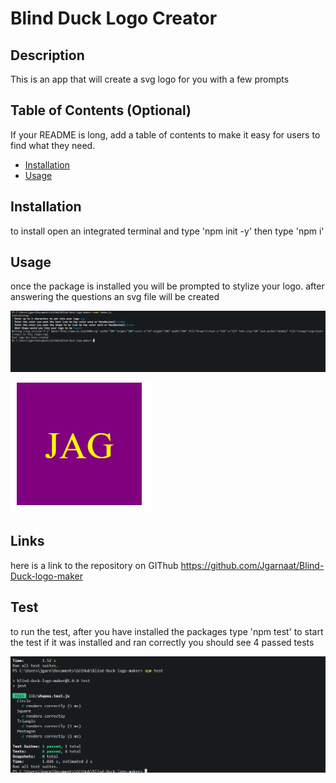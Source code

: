 # Blind Duck Logo Creator

## Description

This is an app that will create a svg logo for you with a few prompts

## Table of Contents (Optional)

If your README is long, add a table of contents to make it easy for users to find what they need.

- [Installation](#installation)
- [Usage](#usage)

## Installation

to install open an integrated terminal and type 'npm init -y' then type 'npm i'

## Usage

once the package is installed you will be prompted to stylize your logo. after answering the questions an svg file will be created

![Alt text](Images/App.png)

![Alt text](Images/Logo.png)

## Links

here is a link to the repository on GIThub
https://github.com/Jgarnaat/Blind-Duck-logo-maker

## Test

to run the test, after you have installed the packages type 'npm test' to start the test
if it was installed and ran correctly you should see 4 passed tests
 
  ![Alt text](Images/Test.png)